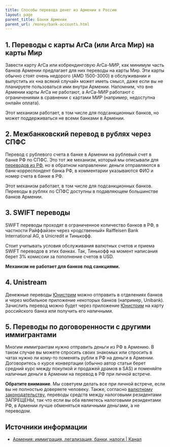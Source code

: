 ```yaml
---
title: Способы перевода денег из Армении в Россию
layout: page
parent_title: Банки Армении
parent_url: /money/bank-accounts.html
---
```


## 1. Переводы с карты ArCa (или Arca Мир) на карты Мир

Завести карту ArCa или кобрендинговую ArCa-МИР, как минимум часть банков Армении предлагает для них переводы на карты Мир.
Эти карты обычно стоят очень недорого (AMD 1500-3000) в обслуживании и выпустить их «на всякий случай» может иметь смысл,
даже если вы не планируете пользоваться ими внутри Армении. Напомним, что вне Армении карты ArCa не работают, а ArCa-МИР
работают с ограничениями в сравнении с картами МИР (например, недоступна онлайн оплата).

Этот механизм работает, в том числе для подсанкционных банков, но может поддерживаться не всеми банками в Армении.

## 2. Межбанковский перевод в рублях через СПФС

Перевод с рублевого счета в банке в Армении на рублевый счет в банке РФ по СПФС. Это тот же механизм, который мы
описывали для [переводов из РФ](bank-transfer-ru-am.md#spfs), но в обратном направлении: деньги отправляются в
банк-корреспондент банка РФ, в комментарии указываются ФИО и номер счета в банке в РФ.

Этот механизм работает, в том числе для подсанкционных банков. Переводы в рублях по СПФС доступны в подавляющем
большинстве банков Армении.

## 3. SWIFT переводы

SWIFT переводы проходят в ограниченное количество банков в РФ, в частности Райффайзен через «родственный» Raiffeisen Bank International AG, в Unicredit и Тинькофф.

Стоит учитывать условия обслуживания валютных счетов и приема SWIFT переводов в этих банках. Так, Тинькофф на момент написания берет 3% комиссии за пополнение счетов в USD.

**Механизм не работает для банков под санкциями.**

## 4. Unistream

Денежные переводы [Юнистрим](https://unistream.ru/) можно отправить в отделениях банков и через мобильное приложение
некоторых банков (например, Unibank). Зачислить перевод можно будет через приложение [Юнистрим](https://unistream.ru/)
на карту российского банка или получить его наличными. 

## 5. Переводы по договоренности с другими иммигрантами

Многим иммигрантам нужно отправить деньги из РФ в Армению. В таком случае вы можете спросить своих знакомых или спросить
в чатах нужно ли кому-то поменять рубли в РФ на деньги в Армении. Договоритесь о курсе конвертации (обычно автор статьи
берет средний курс между покупкой и продажей драмов в SAS) и поменяйте наличные деньги в Армении на перевод в РФ при личной
встрече.

**Обратите внимание**. Мы советуем делать все при личной встрече, если вы не полностью доверяете человеку. Также, 
согласно [валютному законодательству](restrictions.md), переводы средств между налоговыми резидентами ЗАПРЕЩЕНЫ,
так что если вы оба являетесь налоговыми резидентами РФ, в Армении лучше обменяться наличными деньгами, а не переводом.

## Источники информации

- [Армения: иммиграция, легализация, банки, налоги \| Канал](https://t.me/am_banking_and_residency)
